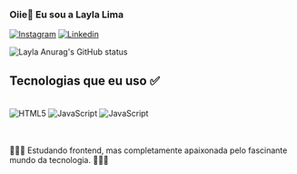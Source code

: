 ### Oiie👋 Eu sou a Layla Lima

[![Instagram](https://img.shields.io/badge/Instagram-E4405F?style=for-the-badge&logo=instagram&logoColor=white)](https://www.instagram.com/laylag.lima/) [![Linkedin](https://img.shields.io/badge/LinkedIn-0077B5?style=for-the-badge&logo=linkedin&logoColor=white)](https://www.linkedin.com/in/layla-lima-/)

![Layla Anurag's GitHub status](https://github-readme-stats.vercel.app/api?username=laylalima&show_icons=true&theme=dark)


## Tecnologias que eu uso ✅

<div style="display: inline_block"><br/>
<img align="center" alt="HTML5" src="https://img.shields.io/badge/HTML5-E34F26?style=for-the-badge&logo=html5&logoColor=white"/> 
<img align="center" alt="JavaScript" src="https://img.shields.io/badge/JavaScript-323330?style=for-the-badge&logo=javascript&logoColor=F7DF1E"/>
<img align="center" alt="JavaScript" src="https://img.shields.io/badge/CSS-239120?&style=for-the-badge&logo=css3&logoColor=white"/>  
</div><br/><br/>


👩🏻‍💻 Estudando frontend, mas completamente apaixonada pelo fascinante mundo da tecnologia. 👩🏻‍💻
